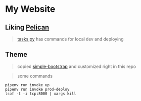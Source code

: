 # My Website

## Liking [Pelican](https://github.com/getpelican/pelican)

> [tasks.py](https://www.pyinvoke.org/) has commands for local dev and deploying

## Theme

> copied [simple-bootstrap](https://github.com/getpelican/pelican-themes/tree/master/simple-bootstrap) and customized right in this repo

> some commands

```shell
pipenv run invoke up
pipenv run invoke prod-deploy
lsof -t -i tcp:8000 | xargs kill
```